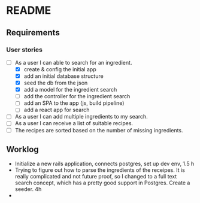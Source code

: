 # README

## Requirements

### User stories

- [ ] As a user I can able to search for an ingredient.
  - [x] create & config the initial app
  - [x] add an initial database structure
  - [x] seed the db from the json
  - [x] add a model for the ingredient search
  - [ ] add the controller for the ingredient search
  - [ ] add an SPA to the app (js, build pipeline)
  - [ ] add a react app for search
- [ ] As a user I can add multiple ingredients to my search.
- [ ] As a user I can receive a list of suitable recipes.
- [ ] The recipes are sorted based on the number of missing
  ingredients.

## Worklog

- Initialize a new rails application, connects postgres, set up dev env, 1.5 h
- Trying to figure out how to parse the ingredients of the receipes. It is really complicated and not future proof, so I changed to a full text search concept, which has a pretty good support in Postgres. Create a seeder. 4h
- 


